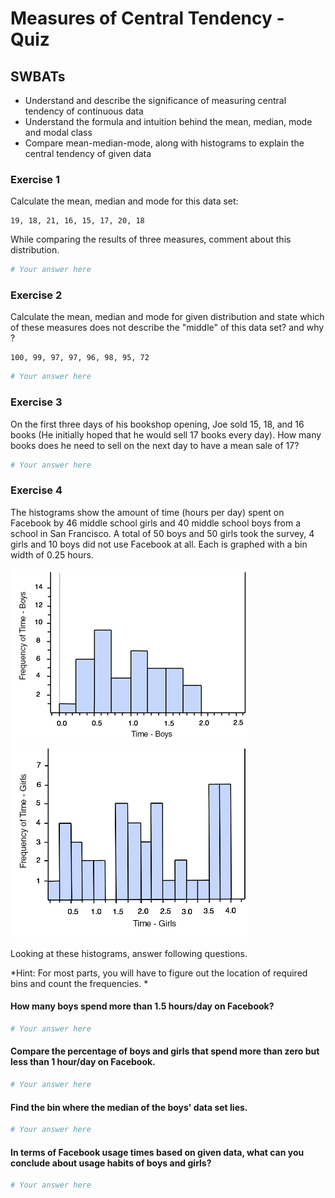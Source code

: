 
# Measures of Central Tendency - Quiz
## SWBATs
* Understand and describe the significance of measuring central tendency of continuous data
* Understand the formula and intuition behind the mean, median, mode and modal class
* Compare mean-median-mode, along with histograms to explain the central tendency of given data

### Exercise 1
Calculate the mean, median and mode for this data set: 
```
19, 18, 21, 16, 15, 17, 20, 18
```
While comparing the results of three measures, comment about this distribution. 


```python
# Your answer here 
```

### Exercise 2

Calculate the mean, median and mode for given distribution and state which of these measures does not describe the "middle" of this data set? and why ?
```
100, 99, 97, 97, 96, 98, 95, 72
```


```python
# Your answer here 
```

### Exercise 3
On the first three days of his bookshop opening, Joe sold 15, 18, and 16 books (He initially hoped that he would sell 17 books every day).  How many books does he need to sell on the next day to have a mean sale of 17?


```python
# Your answer here 
```

### Exercise 4
The histograms show the amount of time (hours per day) spent on Facebook by 46 middle school girls and 40 middle school boys from a school in San Francisco. A total of 50 boys and 50 girls took the survey, 4 girls and 10 boys did not use Facebook at all. 
Each is graphed with a bin width of 0.25 hours.

![](boys.png)
![](girls.png)

Looking at these histograms, answer following questions. 

*Hint: For most parts, you will have to figure out the location of required bins and count the frequencies. *

#### How many boys spend more than 1.5 hours/day on Facebook?



```python
# Your answer here 
```

#### Compare the percentage of boys and girls that spend more than zero but less than 1 hour/day on Facebook.


```python
# Your answer here 
```

#### Find the bin where the median of the boys' data set lies.


```python
# Your answer here 
```

#### In terms of Facebook usage times based on given data, what can you conclude about usage habits of boys and girls?


```python
# Your answer here 
```
